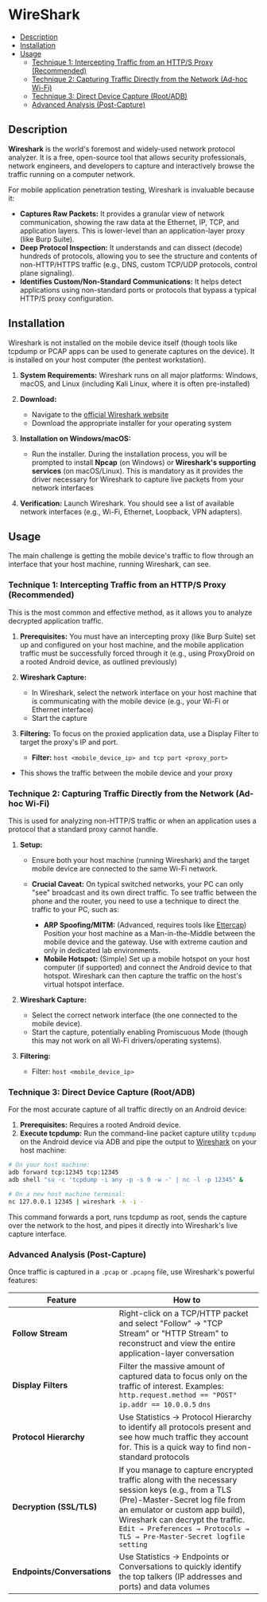 # WireShark
- [Description](#description)
- [Installation](#installation)
- [Usage](#usage)
  - [Technique 1: Intercepting Traffic from an HTTP/S Proxy (Recommended)](#technique-1-intercepting-traffic-from-an-https-proxy-recommended)
  - [Technique 2: Capturing Traffic Directly from the Network (Ad-hoc Wi-Fi)](#technique-2-capturing-traffic-directly-from-the-network-ad-hoc-wi-fi)
  - [Technique 3: Direct Device Capture (Root/ADB)](#technique-3-direct-device-capture-rootadb)
  - [Advanced Analysis (Post-Capture)](#advanced-analysis-post-capture)

## Description

**Wireshark** is the world's foremost and widely-used network protocol analyzer. It is a free, open-source tool that allows security professionals, network engineers, and developers to capture and interactively browse the traffic running on a computer network.

For mobile application penetration testing, Wireshark is invaluable because it:

- **Captures Raw Packets:** It provides a granular view of network communication, showing the raw data at the Ethernet, IP, TCP, and application layers. This is lower-level than an application-layer proxy (like Burp Suite).
- **Deep Protocol Inspection:** It understands and can dissect (decode) hundreds of protocols, allowing you to see the structure and contents of non-HTTP/HTTPS traffic (e.g., DNS, custom TCP/UDP protocols, control plane signaling).
- **Identifies Custom/Non-Standard Communications:** It helps detect applications using non-standard ports or protocols that bypass a typical HTTP/S proxy configuration.

## Installation

Wireshark is not installed on the mobile device itself (though tools like tcpdump or PCAP apps can be used to generate captures on the device). It is installed on your host computer (the pentest workstation).

1. **System Requirements:** Wireshark runs on all major platforms: Windows, macOS, and Linux (including Kali Linux, where it is often pre-installed)

2. **Download:**

   - Navigate to the [official Wireshark website](wireshark.org)
   - Download the appropriate installer for your operating system

3. **Installation on Windows/macOS:**

   - Run the installer. During the installation process, you will be prompted to install **Npcap** (on Windows) or **Wireshark's supporting services** (on macOS/Linux). This is mandatory as it provides the driver necessary for Wireshark to capture live packets from your network interfaces

4. **Verification:** Launch Wireshark. You should see a list of available network interfaces (e.g., Wi-Fi, Ethernet, Loopback, VPN adapters).

## Usage

The main challenge is getting the mobile device's traffic to flow through an interface that your host machine, running Wireshark, can see.

### Technique 1: Intercepting Traffic from an HTTP/S Proxy (Recommended)

This is the most common and effective method, as it allows you to analyze decrypted application traffic.

1. **Prerequisites:** You must have an intercepting proxy (like Burp Suite) set up and configured on your host machine, and the mobile application traffic must be successfully forced through it (e.g., using ProxyDroid on a rooted Android device, as outlined previously)

2. **Wireshark Capture:**
   - In Wireshark, select the network interface on your host machine that is communicating with the mobile device (e.g., your Wi-Fi or Ethernet interface)
   - Start the capture

3. **Filtering:** To focus on the proxied application data, use a Display Filter to target the proxy's IP and port.

   - **Filter:** `host <mobile_device_ip> and tcp port <proxy_port>`
  - This shows the traffic between the mobile device and your proxy

### Technique 2: Capturing Traffic Directly from the Network (Ad-hoc Wi-Fi)

This is used for analyzing non-HTTP/S traffic or when an application uses a protocol that a standard proxy cannot handle.

1. **Setup:**
   
   - Ensure both your host machine (running Wireshark) and the target mobile device are connected to the same Wi-Fi network.

   - **Crucial Caveat:** On typical switched networks, your PC can only "see" broadcast and its own direct traffic. To see traffic between the phone and the router, you need to use a technique to direct the traffic to your PC, such as:

     - **ARP Spoofing/MITM:** (Advanced, requires tools like [Ettercap](https://www.ettercap-project.org/index.html)) Position your host machine as a Man-in-the-Middle between the mobile device and the gateway. Use with extreme caution and only in dedicated lab environments.
     - **Mobile Hotspot:** (Simple) Set up a mobile hotspot on your host computer (if supported) and connect the Android device to that hotspot. Wireshark can then capture the traffic on the host's virtual hotspot interface.

2. **Wireshark Capture:**
   
   - Select the correct network interface (the one connected to the mobile device).
   - Start the capture, potentially enabling Promiscuous Mode (though this may not work on all Wi-Fi drivers/operating systems).

3. **Filtering:**
   
   - Filter: `host <mobile_device_ip>`

### Technique 3: Direct Device Capture (Root/ADB)

For the most accurate capture of all traffic directly on an Android device:

1. **Prerequisites:** Requires a rooted Android device.
2. **Execute tcpdump:** Run the command-line packet capture utility `tcpdump` on the Android device via ADB and pipe the output to [Wireshark](../../common/tools/WireShark.md) on your host machine:

```sh
# On your host machine:
adb forward tcp:12345 tcp:12345
adb shell "su -c 'tcpdump -i any -p -s 0 -w -' | nc -l -p 12345" &

# On a new host machine terminal:
nc 127.0.0.1 12345 | wireshark -k -i -
```

This command forwards a port, runs tcpdump as root, sends the capture over the network to the host, and pipes it directly into Wireshark's live capture interface.

### Advanced Analysis (Post-Capture)

Once traffic is captured in a `.pcap` or `.pcapng` file, use Wireshark's powerful features:

|Feature|How to|
|--|--|
|**Follow Stream**|Right-click on a TCP/HTTP packet and select "Follow" → "TCP Stream" or "HTTP Stream" to reconstruct and view the entire application-layer conversation|
|**Display Filters**|Filter the massive amount of captured data to focus only on the traffic of interest. Examples: `http.request.method == "POST"` `ip.addr == 10.0.0.5` `dns`|
|**Protocol Hierarchy**|Use Statistics → Protocol Hierarchy to identify all protocols present and see how much traffic they account for. This is a quick way to find non-standard protocols|
|**Decryption (SSL/TLS)**|If you manage to capture encrypted traffic along with the necessary session keys (e.g., from a TLS (Pre)-Master-Secret log file from an emulator or custom app build), Wireshark can decrypt the traffic. `Edit → Preferences → Protocols → TLS → Pre-Master-Secret logfile setting`|
|**Endpoints/Conversations**|Use Statistics → Endpoints or Conversations to quickly identify the top talkers (IP addresses and ports) and data volumes|
